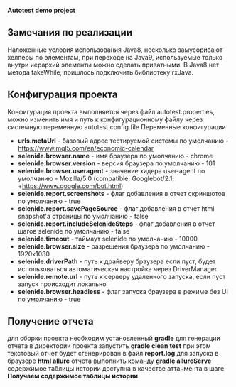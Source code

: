 **Autotest demo project**

## Замечания по реализации
Наложенные условия использования Java8, несколько замусоривают хелперы по элементам, при переходе на Java9,
используемые только внутри иерархий элементы можно сделать приватными. В Java8 нет метода takeWhile, пришлось
подключить библиотеку rxJava.

## Конфигурация проекта
Конфигурация проекта выполняется через файл autotest.properties, можно изменить имя и путь к
конфигурационному файлу через системную переменную autotest.config.file
Переменные конфигурации

* **urls.metaUrl** - базовый адрес тестируемой системы по умолчанию - https://www.mql5.com/en/economic-calendar
* **selenide.browser.name** - имя браузера по умолчанию - chrome
* **selenide.browser.version** - версия браузера по умолчанию - 101
* **selenide.browser.useragent** - значение хидера user-agent по умолчанию - Mozilla/5.0 (compatible; Googlebot/2.1; +https://www.google.com/bot.html)
* **selenide.report.screenshots** - флаг добавления в отчет скриншотов по умолчанию - true
* **selenide.report.savePageSource** - флаг добавления в отчет html snapshot'а страницы по умолчанию - false
* **selenide.report.includeSelenideSteps** - флаг добавления в отчет шагов selenide по умолчанию - false
* **selenide.timeout** - таймаут selenide по умолчанию -  10000
* **selenide.browser.size** - разрешения браузера по умолчанию - 1920x1080  
* **selenide.driverPath** - путь к драйверу браузера если пуст, будет использоваться автоматическая настройка через DriverManager
* **selenide.remote.url** - путь к серверу удаленного запуска, если пуст запуск происходит локально
* **selenide.browser.headless** - флаг запуска браузера в режиме без UI по умолчанию - true

## Получение отчета
для сборки проекта необходим установленный **gradle**
для генерации отчета в директории проекта запустить **gradle clean test** при этом текстовый отчет будет 
сгенерирован в файл **report.log**
для запуска в браузере **html allure** отчета выполнить команду **gradle allureServe** содержимое таблицы истории
доступна в качестве аттачмента в шаге **Получаем содержимое таблицы истории**

